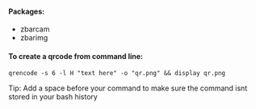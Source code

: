 #### Packages:
- zbarcam
- zbarimg


#### To create a qrcode from command line:

`qrencode -s 6 -l H "text here" -o "qr.png" && display qr.png`

Tip: Add a space before your command to make sure the command isnt stored in your bash history